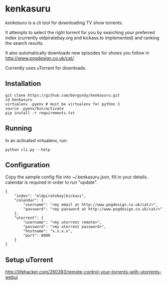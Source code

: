 kenkasuru
=========

*kenkasuru* is a cli tool for downloading TV show torrents.

It attempts to select the right torrent for you by searching your preferred index (currently oldpiratebay.org and kickass.to implemented) and ranking the search results.

It also automatically downloads new episodes for shows you follow in http://www.pogdesign.co.uk/cat/.

Currently uses uTorrent for downloads.

## Installation
```
git clone https://github.com/bergundy/kenkasuru.git
cd kenkasuru
virtualenv .pyenv # must be virtualenv for python 3
source .pyenv/bin/activate
pip install -r requirements.txt
```

## Running
In an activated virtualenv, run:
```
python cli.py --help
```

## Configuration
Copy the sample config file into ~/.kenkasuru.json, fill in your details.
calendar is required in order to run "update".
```
{
    "index": "oldpiratebay|kickass",
    "calendar": {
        "username": "<my email at http://www.pogdesign.co.uk/cat/>",
        "password": "<my password at http://www.pogdesign.co.uk/cat/>"
    },
    "utorrent": {
        "username": "<my utorrent remote>",
        "password": "<my utorrent password>",
        "hostname": "x.x.x.x",
        "port": 8080
    }
}
```

## Setup uTorrent
http://lifehacker.com/260393/remote-control-your-torrents-with-utorrents-webui
